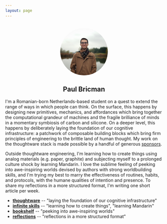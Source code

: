 ```yaml
---
layout: page
---
```


<center>
<br/>
<img width="30%" src="/assets/img/profile.jpeg" style="border-radius: 50%;">
<h2>Paul Bricman</h2>
</center>

I'm a Romanian-born Netherlands-based student on a quest to extend the range of ways in which people can think. On the surface, this happens by designing new primitives, mechanics, and affordances which bring together the computational grandeur of machines and the fragile brilliance of minds in a momentary symbiosis of carbon and silicone. On a deeper level, this happens by deliberately laying the foundation of our cognitive infrastructure: a patchwork of composable building blocks which bring firm principles of engineering to the brittle land of human thought. My work on the thoughtware stack is made possible by a handful of generous [sponsors](https://github.com/sponsors/paulbricman).

Outside thoughtware engineering, I'm learning how to create things using analog materials (e.g. paper, graphite) and subjecting myself to a prolonged culture shock by learning Mandarin. I love the sublime feeling of peeking into awe-inspiring worlds devised by authors with strong worldbuilding skills, and I'm trying my best to marry the effectiveness of routines, habits, and protocols, with the humane qualities of intention and presence. To share my reflections in a more structured format, I'm writing one short article per week.

- [**thoughtware**](/thoughtware) -- "laying the foundation of our cognitive infrastructure"
- [**infinite skills**](/infinite-skills) -- "learning how to create things", "learning Mandarin"
- [**bookshelf**](/bookshelf) -- "peeking into awe-inspiring worlds"
- [**reflections**](/reflections) -- "reflections in a more structured format"
